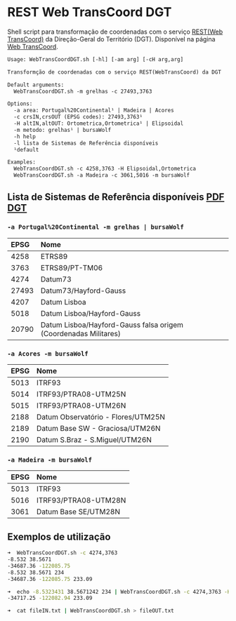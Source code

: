 # REST Web TransCoord DGT

Shell script para transformação de coordenadas com o serviço [REST(Web TransCoord)](https://www.dgterritorio.gov.pt/geodesia/transformacao-coordenadas/Web-TransCoord) da Direção-Geral do Território (DGT). Disponível na página [Web TransCoord](http://cgpr.dgterritorio.pt/webtranscoord/).

```txt
Usage: WebTransCoordDGT.sh [-hl] [-am arg] [-cH arg,arg]

Transformção de coordenadas com o serviço REST(WebTransCoord) da DGT

Default arguments:
  WebTransCoordDGT.sh -m grelhas -c 27493,3763

Options:
  -a area: Portugal%20Continental¹ | Madeira | Acores
  -c crsIN,crsOUT (EPSG codes): 27493,3763¹
  -H altIN,altOUT: Ortometrica,Ortometrica¹ | Elipsoidal
  -m metodo: grelhas¹ | bursaWolf
  -h help
  -l lista de Sistemas de Referência disponíveis
  ¹default

Examples:
  WebTransCoordDGT.sh -c 4258,3763 -H Elipsoidal,Ortometrica
  WebTransCoordDGT.sh -a Madeira -c 3061,5016 -m bursaWolf
```

## Lista de Sistemas de Referência disponíveis [PDF DGT](https://www.dgterritorio.gov.pt/sites/default/files/ficheiros-geodesia/CodigosWebTransCoord.pdf)

### `-a Portugal%20Continental -m grelhas | bursaWolf`
|EPSG|Nome|
|:----|:-|
|4258 |ETRS89|
|3763 |ETRS89/PT-TM06|
|4274 |Datum73|
|27493|Datum73/Hayford-Gauss|
|4207 |Datum Lisboa|
|5018 |Datum Lisboa/Hayford-Gauss|
|20790|Datum Lisboa/Hayford-Gauss falsa origem (Coordenadas Militares)|

### `-a Acores -m bursaWolf`
|EPSG|Nome|
|:----|:-|
|5013 |ITRF93|
|5014 |ITRF93/PTRA08-UTM25N|
|5015 |ITRF93/PTRA08-UTM26N|
|2188 |Datum Observatório - Flores/UTM25N|
|2189 |Datum Base SW - Graciosa/UTM26N|
|2190 |Datum S.Braz - S.Miguel/UTM26N|

### `-a Madeira -m bursaWolf`
|EPSG|Nome|
|:----|:-|
|5013 |ITRF93|
|5016 |ITRF93/PTRA08-UTM28N|
|3061 |Datum Base SE/UTM28N|

## Exemplos de utilização
```sh
➜  WebTransCoordDGT.sh -c 4274,3763                        
-8.532 38.5671
-34687.36 -122085.75
-8.532 38.5671 234
-34687.36 -122085.75 233.09

➜  echo -8.5323431 38.5671242 234 | WebTransCoordDGT.sh -c 4274,3763 -H Elipsoidal,Ortometrica -m grelhas
-34717.25 -122082.94 233.09

➜  cat fileIN.txt | WebTransCoordDGT.sh > fileOUT.txt
```
